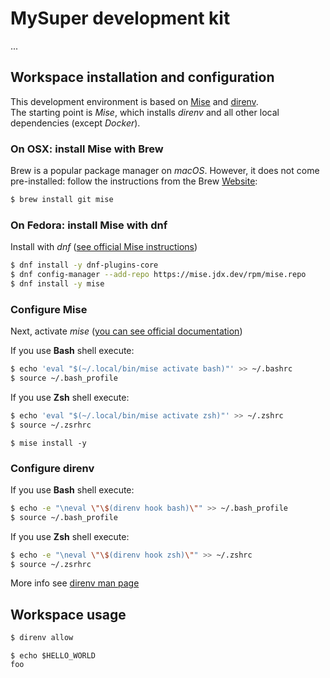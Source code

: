 # MySuper development kit

...

## Workspace installation and configuration

This development environment is based on [Mise](https://mise.jdx.dev/) and [direnv](https://direnv.net/).  
The starting point is *Mise*, which installs *direnv* and all other local dependencies (except *Docker*).

### On OSX: install Mise with Brew

Brew is a popular package manager on *macOS*.
However, it does not come pre-installed: follow the instructions from the Brew [Website](https://brew.sh/index_fr):

```sh
$ brew install git mise
```

### On Fedora: install Mise with dnf

Install with *dnf* ([see official Mise instructions](https://mise.jdx.dev/installing-mise.html#dnf))

```sh
$ dnf install -y dnf-plugins-core
$ dnf config-manager --add-repo https://mise.jdx.dev/rpm/mise.repo
$ dnf install -y mise
```

### Configure Mise

Next, activate *mise* ([you can see official documentation](https://mise.jdx.dev/getting-started.html))

If you use **Bash** shell execute:

```sh
$ echo 'eval "$(~/.local/bin/mise activate bash)"' >> ~/.bashrc
$ source ~/.bash_profile
```

If you use **Zsh** shell execute:

```sh
$ echo 'eval "$(~/.local/bin/mise activate zsh)"' >> ~/.zshrc
$ source ~/.zsrhrc
```

```
$ mise install -y
```

### Configure direnv

If you use **Bash** shell execute:

```sh
$ echo -e "\neval \"\$(direnv hook bash)\"" >> ~/.bash_profile
$ source ~/.bash_profile
```

If you use **Zsh** shell execute:

```sh
$ echo -e "\neval \"\$(direnv hook zsh)\"" >> ~/.zshrc
$ source ~/.zsrhrc
```

More info see [direnv man page](https://direnv.net/#man/direnv.1)

## Workspace usage

```sh
$ direnv allow
```

```
$ echo $HELLO_WORLD
foo
```
